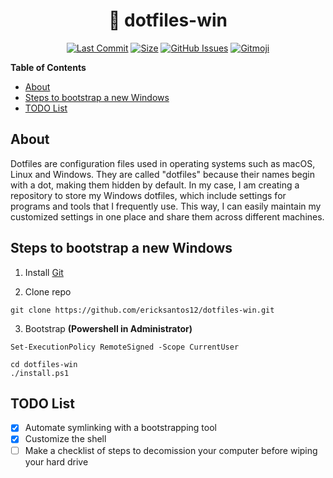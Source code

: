 <h1 align="center">📂 dotfiles-win</h1>

<div align="center">

  [![Last Commit](https://img.shields.io/github/last-commit/ericksantos12/dotfiles-win?style=for-the-badge&color=cba6f7&logoColor=D9E0EE&labelColor=302D41)](https://github.com/ericksantos12/dotfiles-win/commits/main)
  [![Size](https://img.shields.io/github/repo-size/ericksantos12/dotfiles-win.svg?style=for-the-badge&color=eba0ac&logoColor=D9E0EE&labelColor=302D41)](https://github.com/ericksantos12/dotfiles-win/issues)
  [![GitHub Issues](https://img.shields.io/github/issues/ericksantos12/dotfiles-win.svg?style=for-the-badge&color=94e2d5&logoColor=D9E0EE&labelColor=302D41)](https://github.com/ericksantos12/dotfiles-win/issues)
  [![Gitmoji](https://img.shields.io/badge/gitmoji-%20😜%20😍-FFDD67.svg?style=for-the-badge&color=f9e2af&logoColor=D9E0EE&labelColor=302D41)](https://gitmoji.dev)
</div>

**Table of Contents**
- [About](#about)
- [Steps to bootstrap a new Windows](#steps-to-bootstrap-a-new-windows)
- [TODO List](#todo-list)

## About

Dotfiles are configuration files used in operating systems such as macOS, Linux and Windows. They are called "dotfiles" because their names begin with a dot, making them hidden by default. In my case, I am creating a repository to store my Windows dotfiles, which include settings for programs and tools that I frequently use. This way, I can easily maintain my customized settings in one place and share them across different machines.

## Steps to bootstrap a new Windows
1. Install [Git](https://git-scm.com/download/win)

2. Clone repo
```
git clone https://github.com/ericksantos12/dotfiles-win.git
```

3. Bootstrap **(Powershell in Administrator)**
```
Set-ExecutionPolicy RemoteSigned -Scope CurrentUser

cd dotfiles-win
./install.ps1
```

## TODO List
- [x] Automate symlinking with a bootstrapping tool
- [x] Customize the shell
- [ ] Make a checklist of steps to decomission your computer before wiping your hard drive

